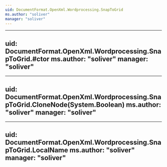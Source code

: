 ```yaml
---
uid: DocumentFormat.OpenXml.Wordprocessing.SnapToGrid
ms.author: "soliver"
manager: "soliver"
---
```


---
uid: DocumentFormat.OpenXml.Wordprocessing.SnapToGrid.#ctor
ms.author: "soliver"
manager: "soliver"
---

---
uid: DocumentFormat.OpenXml.Wordprocessing.SnapToGrid.CloneNode(System.Boolean)
ms.author: "soliver"
manager: "soliver"
---

---
uid: DocumentFormat.OpenXml.Wordprocessing.SnapToGrid.LocalName
ms.author: "soliver"
manager: "soliver"
---
